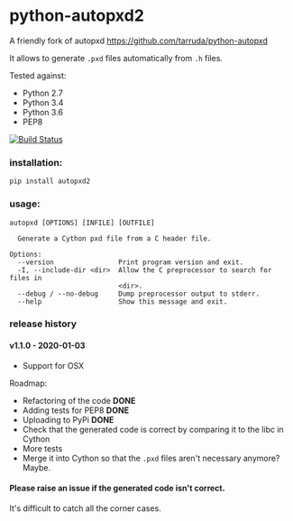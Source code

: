 # python-autopxd2
A friendly fork of autopxd https://github.com/tarruda/python-autopxd

It allows to generate `.pxd` files automatically from `.h` files.

Tested against:

- Python 2.7
- Python 3.4
- Python 3.6
- PEP8

[![Build Status](https://travis-ci.org/gabrieldemarmiesse/python-autopxd2.svg?branch=master)](https://travis-ci.org/gabrieldemarmiesse/python-autopxd2)

### installation:
```shell
pip install autopxd2
```

### usage:
```shell
autopxd [OPTIONS] [INFILE] [OUTFILE]

  Generate a Cython pxd file from a C header file.

Options:
  --version                Print program version and exit.
  -I, --include-dir <dir>  Allow the C preprocessor to search for files in
                           <dir>.
  --debug / --no-debug     Dump preprocessor output to stderr.
  --help                   Show this message and exit.
```

### release history
#### v1.1.0 - 2020-01-03
* Support for OSX

Roadmap:

- Refactoring of the code __DONE__
- Adding tests for PEP8 __DONE__
- Uploading to PyPi __DONE__
- Check that the generated code is correct by comparing it to the libc in Cython
- More tests
- Merge it into Cython so that the `.pxd` files aren't necessary anymore? Maybe.


#### Please raise an issue if the generated code isn't correct.

It's difficult to catch all the corner cases.


